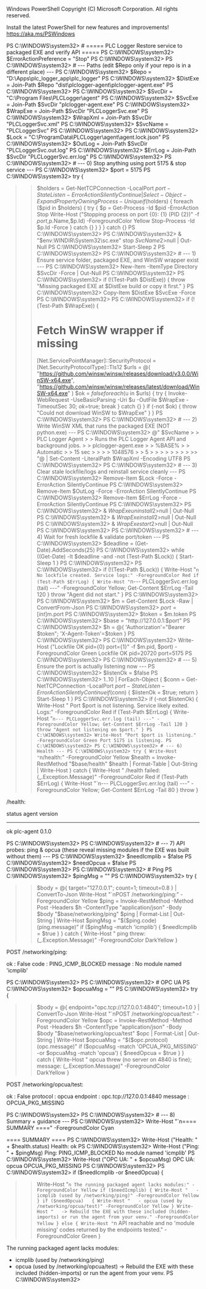 Windows PowerShell
Copyright (C) Microsoft Corporation. All rights reserved.

Install the latest PowerShell for new features and improvements! https://aka.ms/PSWindows

PS C:\WINDOWS\system32> # ===== PLC Logger Restore service to packaged EXE and verify API =====
PS C:\WINDOWS\system32> $ErrorActionPreference = "Stop"
PS C:\WINDOWS\system32>
PS C:\WINDOWS\system32> # --- Paths (edit $Repo only if your repo is in a different place) ---
PS C:\WINDOWS\system32> $Repo = "D:\Apps\plc_logger_app\plc_logger"
PS C:\WINDOWS\system32> $DistExe = Join-Path $Repo "dist\plclogger-agent\plclogger-agent.exe"
PS C:\WINDOWS\system32>
PS C:\WINDOWS\system32> $SvcDir = "C:\Program Files\PLCLogger\agent"
PS C:\WINDOWS\system32> $SvcExe = Join-Path $SvcDir "plclogger-agent.exe"
PS C:\WINDOWS\system32> $WrapExe = Join-Path $SvcDir "PLCLoggerSvc.exe"
PS C:\WINDOWS\system32> $WrapXml = Join-Path $SvcDir "PLCLoggerSvc.xml"
PS C:\WINDOWS\system32> $SvcName = "PLCLoggerSvc"
PS C:\WINDOWS\system32>
PS C:\WINDOWS\system32> $Lock = "C:\ProgramData\PLCLogger\agent\agent.lock.json"
PS C:\WINDOWS\system32> $OutLog = Join-Path $SvcDir "PLCLoggerSvc.out.log"
PS C:\WINDOWS\system32> $ErrLog = Join-Path $SvcDir "PLCLoggerSvc.err.log"
PS C:\WINDOWS\system32>
PS C:\WINDOWS\system32> # --- 0) Stop anything using port 5175 & stop service ---
PS C:\WINDOWS\system32> $port = 5175
PS C:\WINDOWS\system32> try {

> > $holders = Get-NetTCPConnection -LocalPort $port -State Listen -ErrorAction SilentlyContinue |
>>              Select-Object -ExpandProperty OwningProcess -Unique
>>   if ($holders) {
> > foreach ($pid in $holders) {
>>       try {
>>         $p = Get-Process -Id $pid -ErrorAction Stop
>>         Write-Host ("Stopping process on port {0}: {1} (PID {2})" -f $port,$p.Name,$p.Id) -ForegroundColor Yellow
>>         Stop-Process -Id $p.Id -Force
>>       } catch {}
>>     }
>>   }
>> } catch {}
PS C:\WINDOWS\system32>
PS C:\WINDOWS\system32> & "$env:WINDIR\System32\sc.exe" stop $SvcName 2>$null | Out-Null
> > PS C:\WINDOWS\system32> Start-Sleep 2
> > PS C:\WINDOWS\system32>
> > PS C:\WINDOWS\system32> # --- 1) Ensure service folder, packaged EXE, and WinSW wrapper exist ---
> > PS C:\WINDOWS\system32> New-Item -ItemType Directory $SvcDir -Force | Out-Null
> > PS C:\WINDOWS\system32>
> > PS C:\WINDOWS\system32> if (!(Test-Path $DistExe)) {
> > throw "Missing packaged EXE at $DistExe build or copy it first."
> > }
> > PS C:\WINDOWS\system32> Copy-Item $DistExe $SvcExe -Force
> > PS C:\WINDOWS\system32>
> > PS C:\WINDOWS\system32> if (!(Test-Path $WrapExe)) {
> >
> > # Fetch WinSW wrapper if missing
> >
> > [Net.ServicePointManager]::SecurityProtocol = [Net.SecurityProtocolType]::Tls12
> > $urls = @(
>>     "https://github.com/winsw/winsw/releases/download/v3.0.0/WinSW-x64.exe",
>>     "https://github.com/winsw/winsw/releases/latest/download/WinSW-x64.exe"
>>   )
>>   $ok = $false
>>   foreach ($u in $urls) {
>>     try { Invoke-WebRequest -UseBasicParsing -Uri $u -OutFile $WrapExe -TimeoutSec 30; $ok=$true; break } catch {}
> > }
> > if (-not $ok) { throw "Could not download WinSW to $WrapExe" }
>> }
PS C:\WINDOWS\system32>
PS C:\WINDOWS\system32> # --- 2) Write WinSW XML that runs the packaged EXE (NOT python.exe) ---
PS C:\WINDOWS\system32> @"
>> <service>
>>   <id>$SvcName</id> > > <name>PLC Logger Agent</name> > > <description>Runs the PLC Logger Agent API and background jobs.</description> > > <executable>plclogger-agent.exe</executable> > > <workingdirectory>%BASE%</workingdirectory> > > <startmode>Automatic</startmode> > > <stoptimeout>15 sec</stoptimeout> > > <log mode="roll-by-size"> > > <sizeThreshold>1048576</sizeThreshold> > > <keepFiles>5</keepFiles> > > </log> > > <onfailure action="restart" delay="5 sec"/> > > <env name="ProgramData" value="C:\ProgramData"/> > > <env name="AGENT_LOG_LEVEL" value="INFO"/> >> </service>
> > "@ | Set-Content -LiteralPath $WrapXml -Encoding UTF8
PS C:\WINDOWS\system32>
PS C:\WINDOWS\system32> # --- 3) Clear stale lockfile/logs and reinstall service cleanly ---
PS C:\WINDOWS\system32> Remove-Item $Lock   -Force -ErrorAction SilentlyContinue
PS C:\WINDOWS\system32> Remove-Item $OutLog -Force -ErrorAction SilentlyContinue
PS C:\WINDOWS\system32> Remove-Item $ErrLog -Force -ErrorAction SilentlyContinue
PS C:\WINDOWS\system32>
PS C:\WINDOWS\system32> & $WrapExe uninstall 2>$null | Out-Null
> > PS C:\WINDOWS\system32> & $WrapExe install    2>$null | Out-Null
> > PS C:\WINDOWS\system32> & $WrapExe start      2>$null | Out-Null
> > PS C:\WINDOWS\system32>
> > PS C:\WINDOWS\system32> # --- 4) Wait for fresh lockfile & validate port/token ---
> > PS C:\WINDOWS\system32> $deadline = (Get-Date).AddSeconds(25)
PS C:\WINDOWS\system32> while ((Get-Date) -lt $deadline -and -not (Test-Path $Lock)) { Start-Sleep 1 }
PS C:\WINDOWS\system32>
PS C:\WINDOWS\system32> if (!(Test-Path $Lock)) {
>>   Write-Host "`n No lockfile created. Service logs:" -ForegroundColor Red
>>   if (Test-Path $ErrLog) { Write-Host "`n--- PLCLoggerSvc.err.log (tail) ---" -ForegroundColor Yellow; Get-Content $ErrLog -Tail 120 }
>>   throw "Agent did not start."
>> }
PS C:\WINDOWS\system32>
PS C:\WINDOWS\system32> $m = Get-Content $Lock -Raw | ConvertFrom-Json
PS C:\WINDOWS\system32> $port  = [int]$m.port
> > PS C:\WINDOWS\system32> $token = $m.token
PS C:\WINDOWS\system32> $base  = "http://127.0.0.1:$port"
> > PS C:\WINDOWS\system32> $h     = @{ 'Authorization'="Bearer $token"; 'X-Agent-Token'=$token }
> > PS C:\WINDOWS\system32>
> > PS C:\WINDOWS\system32> Write-Host ("Lockfile OK pid={0} port={1}" -f $m.pid, $port) -ForegroundColor Green
Lockfile OK  pid=20720  port=5175
PS C:\WINDOWS\system32>
PS C:\WINDOWS\system32> # --- 5) Ensure the port is actually listening now ---
PS C:\WINDOWS\system32> $listenOk = $false
PS C:\WINDOWS\system32> 1..10 | ForEach-Object {
>>   $conn = Get-NetTCPConnection -LocalPort $port -State Listen -ErrorAction SilentlyContinue
>>   if ($conn) { $listenOk = $true; return }
>>   Start-Sleep 1
>> }
PS C:\WINDOWS\system32> if (-not $listenOk) {
>>   Write-Host " Port $port is not listening. Service likely exited. Logs:" -ForegroundColor Red
>>   if (Test-Path $ErrLog) { Write-Host "`n--- PLCLoggerSvc.err.log (tail) ---" -ForegroundColor Yellow; Get-Content $ErrLog -Tail 120 }
>>   throw "Agent not listening on $port."
>> }
PS C:\WINDOWS\system32> Write-Host "Port $port is listening." -ForegroundColor Green
Port 5175 is listening.
PS C:\WINDOWS\system32>
PS C:\WINDOWS\system32> # --- 6) Health ---
PS C:\WINDOWS\system32> try {
>>   Write-Host "`n/health:" -ForegroundColor Yellow
>>   $health = Invoke-RestMethod "$base/health"
> > $health | Format-Table | Out-String | Write-Host
>> } catch {
>>   Write-Host " /health failed: $($\_.Exception.Message)" -ForegroundColor Red
> > if (Test-Path $ErrLog) { Write-Host "`n--- PLCLoggerSvc.err.log (tail) ---" -ForegroundColor Yellow; Get-Content $ErrLog -Tail 80 }
> > throw
> > }

/health:

status agent version

---

ok plc-agent 0.1.0

PS C:\WINDOWS\system32>
PS C:\WINDOWS\system32> # --- 7) API probes: ping & opcua (these reveal missing modules if the EXE was built without them) ---
PS C:\WINDOWS\system32> $needIcmplib = $false
PS C:\WINDOWS\system32> $needOpcua = $false
PS C:\WINDOWS\system32>
PS C:\WINDOWS\system32> # Ping
PS C:\WINDOWS\system32> $pingMsg = ""
PS C:\WINDOWS\system32> try {

> > $body = @{ target="127.0.0.1"; count=1; timeout=0.8 } | ConvertTo-Json
>>   Write-Host "`nPOST /networking/ping:" -ForegroundColor Yellow
>>   $ping = Invoke-RestMethod -Method Post -Headers $h -ContentType "application/json" -Body $body "$base/networking/ping"
> > $ping | Format-List | Out-String | Write-Host
>>   $pingMsg = "$($ping.code) $($ping.message)"
> > if ($pingMsg -match 'icmplib') { $needIcmplib = $true }
>> } catch {
>>   Write-Host "  ping threw: $($\_.Exception.Message)" -ForegroundColor DarkYellow
> > }

POST /networking/ping:

ok : False
code : PING_ICMP_BLOCKED
message : No module named 'icmplib'

PS C:\WINDOWS\system32>
PS C:\WINDOWS\system32> # OPC UA
PS C:\WINDOWS\system32> $opcuaMsg = ""
PS C:\WINDOWS\system32> try {

> > $body = @{ endpoint="opc.tcp://127.0.0.1:4840"; timeout=1.0 } | ConvertTo-Json
>>   Write-Host "`nPOST /networking/opcua/test:" -ForegroundColor Yellow
>>   $opc = Invoke-RestMethod -Method Post -Headers $h -ContentType "application/json" -Body $body "$base/networking/opcua/test"
> > $opc | Format-List | Out-String | Write-Host
>>   $opcuaMsg = "$($opc.protocol) $($opc.message)"
> > if ($opcuaMsg -match 'OPCUA_PKG_MISSING' -or $opcuaMsg -match 'opcua') { $needOpcua = $true }
>> } catch {
>>   Write-Host "  opcua threw (no server on 4840 is fine); message: $($\_.Exception.Message)" -ForegroundColor DarkYellow
> > }

POST /networking/opcua/test:

ok : False
protocol : opcua
endpoint : opc.tcp://127.0.0.1:4840
message : OPCUA_PKG_MISSING

PS C:\WINDOWS\system32>
PS C:\WINDOWS\system32> # --- 8) Summary + guidance ---
PS C:\WINDOWS\system32> Write-Host "`n==== SUMMARY ====" -ForegroundColor Cyan

==== SUMMARY ====
PS C:\WINDOWS\system32> Write-Host ("Health: " + $health.status)
Health: ok
PS C:\WINDOWS\system32> Write-Host ("Ping:   " + $pingMsg)
Ping:   PING_ICMP_BLOCKED No module named 'icmplib'
PS C:\WINDOWS\system32> Write-Host ("OPC UA: " + $opcuaMsg)
OPC UA: opcua OPCUA_PKG_MISSING
PS C:\WINDOWS\system32>
PS C:\WINDOWS\system32> if ($needIcmplib -or $needOpcua) {

> > Write-Host "`n The running packaged agent lacks modules:" -ForegroundColor Yellow
  if ($needIcmplib) { Write-Host "   - icmplib (used by /networking/ping)" -ForegroundColor Yellow }
  if ($needOpcua)   { Write-Host "   - opcua (used by /networking/opcua/test)" -ForegroundColor Yellow }
  Write-Host "   -> Rebuild the EXE with these included (hidden-imports) or run the agent from your venv." -ForegroundColor Yellow
} else {
  Write-Host "`n API reachable and no 'module missing' codes returned by the endpoints tested." -ForegroundColor Green
> > }

The running packaged agent lacks modules:

- icmplib (used by /networking/ping)
- opcua (used by /networking/opcua/test)
  -> Rebuild the EXE with these included (hidden-imports) or run the agent from your venv.
  PS C:\WINDOWS\system32>
